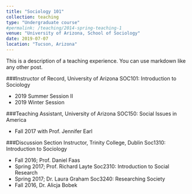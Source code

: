 ```yaml
---
title: "Sociology 101"
collection: teaching
type: "Undergraduate course"
#permalink: /teaching/2014-spring-teaching-1
venue: "University of Arizona, School of Sociology"
date: 2019-07-07
location: "Tucson, Arizona"
---
```


This is a description of a teaching experience. You can use markdown like any other post.

###Instructor of Record, University of Arizona
SOC101: Introduction to Sociology 
 - 2019 Summer Session II
 - 2019 Winter Session

###Teaching Assistant, University of Arizona
SOC150: Social Issues in America
- Fall 2017 with Prof. Jennifer Earl

###Discussion Section Instructor, Trinity College, Dublin
Soc1310: Introduction to Sociology 
- Fall 2016; Prof. Daniel Faas
- Spring 2017; Prof. Richard Layte
Soc2310: Introduction to Social Research 
- Spring 2017; Dr. Laura Graham
Soc3240: Researching Society 
- Fall 2016, Dr. Alicja Bobek 

